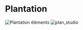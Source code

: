 # Plantation
![Plantation éléments](assets/plantation-elements.jpg)
![plan_studio](https://github.com/user-attachments/assets/2313fe50-ddd7-4984-83d8-0811140726a0)

<!---
## Référence 

[Plantation](https://tim-montmorency.com/582523-gestion/#/contenus/3_planification/20_plantation/)
--->
